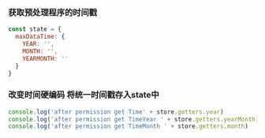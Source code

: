 ###  获取预处理程序的时间戳
```javascript
const state = {
  maxDataTime: {
    YEAR: '',
    MONTH: '',
    YEARMONTH: ''
  }
}
```

###  改变时间硬编码 将统一时间戳存入state中

```javascript
console.log('after permission get Time' + store.getters.year)
console.log('after permission get TimeYear ' + store.getters.yearMonth)
console.log('after permission get TimeMonth ' + store.getters.month)
```